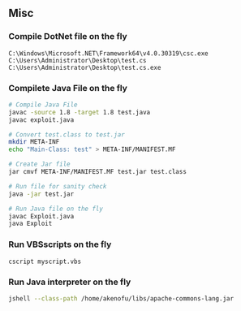 ## Misc
### Compile DotNet file on the fly 
```batch
C:\Windows\Microsoft.NET\Framework64\v4.0.30319\csc.exe C:\Users\Administrator\Desktop\test.cs
C:\Users\Administrator\Desktop\test.cs.exe
```

### Compilete Java File on the fly
```bash
# Compile Java File
javac -source 1.8 -target 1.8 test.java
javac exploit.java

# Convert test.class to test.jar 
mkdir META-INF
echo "Main-Class: test" > META-INF/MANIFEST.MF

# Create Jar file
jar cmvf META-INF/MANIFEST.MF test.jar test.class

# Run file for sanity check
java -jar test.jar

# Run Java file on the fly
javac Exploit.java
java Exploit
```

### Run VBSscripts on the fly
```batch
cscript myscript.vbs
```

### Run Java interpreter on the fly
```bash
jshell --class-path /home/akenofu/libs/apache-commons-lang.jar
```